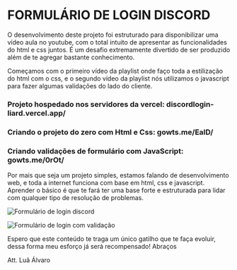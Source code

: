 # FORMULÁRIO DE LOGIN DISCORD

O desenvolvimento deste projeto foi estruturado para disponibilizar uma vídeo aula no youtube, com o total intuito de apresentar as funcionalidades do html e css juntos. É um desafio extremamente divertido de ser produzido além de te agregar bastante conhecimento.

Começamos com o primeiro vídeo da playlist onde faço toda a estilização do html com o css, e o segundo vídeo da playlist nós utilizamos o javascript para fazer algumas validações do lado do cliente.

### Projeto hospedado nos servidores da vercel: discordlogin-liard.vercel.app/

### Criando o projeto do zero com Html e Css: gowts.me/EalD/

### Criando validações de formulário com JavaScript: gowts.me/0rOt/

Por mais que seja um projeto simples, estamos falando de desenvolvimento web, e toda a internet funciona com base em html, css e javascript. Aprender o básico é que te fará ter uma base forte e estruturada para lidar com qualquer tipo de resolução de problemas.

![Formulário de login discord](https://eolsng.dm.files.1drv.com/y4mNFtdBJ5_2QklRCxC1JSNtA4_ny5H6AedrEx6y0ySQsEvmgsmiyBDYpi0PU5Ou_Dzi-A1vIj6uecVP5QpAPPO2TyyxnVIbMH7HUqmBZryCMUFo5OxucXFeFy7ViL7KLaWqKnizds49o4S75UIW036NnfP-UcKaq5Vlh9eCF08gTO7mTcl2_O3kyyCQ7RXMxWDh9U5O6rhQESoI4XgMjC-Yw/formulario%20de%20login.png?psid=1)

![Formulário de login com validação](https://fin2eg.dm.files.1drv.com/y4mWksOAXcGiCrJ5ov550OEABdRPQ9BO_3r_0c9tfpaSmAMcRf-We-uO7Gvykm2XPayolysZ_MGPeNaMKH4Lrzh8EBQsU6FfPCgBVHKBeMisYBaG0TKXf_wtXMPCJTe9hFBrquGmc6od2PEn7p_g3i_i6hGYxQsPovEPf4JnXvUKSPhETta0lXOI-vefNS29mby6D6vdHhTbf-J1N3ZvUOulw/formulario%20de%20login%20valida%C3%A7%C3%A3o.png?psid=1)

Espero que este conteúdo te traga um único gatilho que te faça evoluir, dessa forma meu esforço já será recompensado! Abraços



Att. Luã Álvaro
